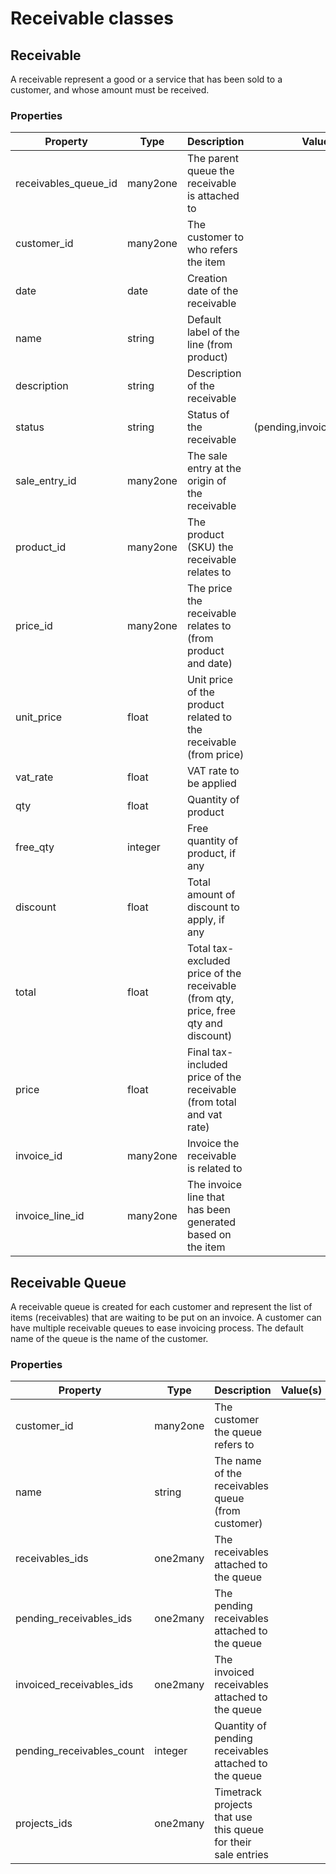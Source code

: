 # Receivable classes

## Receivable

A receivable represent a good or a service that has been sold to a customer, and whose amount must be received.

### Properties

| Property             | Type     | Description                                                                         | Value(s)                     |
|----------------------|----------|-------------------------------------------------------------------------------------|------------------------------|
| receivables_queue_id | many2one | The parent queue the receivable is attached to                                      |                              |
| customer_id          | many2one | The customer to who refers the item                                                 |                              |
| date                 | date     | Creation date of the receivable                                                     |                              |
| name                 | string   | Default label of the line (from product)                                            |                              |
| description          | string   | Description of the receivable                                                       |                              |
| status               | string   | Status of the receivable                                                            | (pending,invoiced,cancelled) |
| sale_entry_id        | many2one | The sale entry at the origin of the receivable                                      |                              |
| product_id           | many2one | The product (SKU) the receivable relates to                                         |                              |
| price_id             | many2one | The price the receivable relates to (from product and date)                         |                              |
| unit_price           | float    | Unit price of the product related to the receivable (from price)                    |                              |
| vat_rate             | float    | VAT rate to be applied                                                              |                              |
| qty                  | float    | Quantity of product                                                                 |                              |
| free_qty             | integer  | Free quantity of product, if any                                                    |                              |
| discount             | float    | Total amount of discount to apply, if any                                           |                              |
| total                | float    | Total tax-excluded price of the receivable (from qty, price, free qty and discount) |                              |
| price                | float    | Final tax-included price of the receivable (from total and vat rate)                |                              |
| invoice_id           | many2one | Invoice the receivable is related to                                                |                              |
| invoice_line_id      | many2one | The invoice line that has been generated based on the item                          |                              |

## Receivable Queue

A receivable queue is created for each customer and represent the list of items (receivables) that are waiting to be put on an invoice.
A customer can have multiple receivable queues to ease invoicing process.
The default name of the queue is the name of the customer.

### Properties

| Property                  | Type     | Description                                                   | Value(s)            |
|---------------------------|----------|---------------------------------------------------------------|---------------------|
| customer_id               | many2one | The customer the queue refers to                              |                     |
| name                      | string   | The name of the receivables queue (from customer)             |                     |
| receivables_ids           | one2many | The receivables attached to the queue                         |                     |
| pending_receivables_ids   | one2many | The pending receivables attached to the queue                 |                     |
| invoiced_receivables_ids  | one2many | The invoiced receivables attached to the queue                |                     |
| pending_receivables_count | integer  | Quantity of pending receivables attached to the queue         |                     |
| projects_ids              | one2many | Timetrack projects that use this queue for their sale entries |                     |

